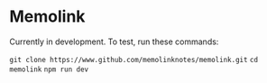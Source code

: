 # Memolink
Currently in development.
To test, run these commands:

`git clone https://www.github.com/memolinknotes/memolink.git`
`cd memolink`
`npm run dev`
